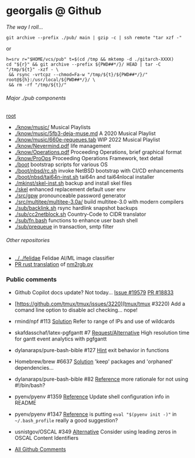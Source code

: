 # georgalis @ Github 

_The way I roll..._
```
git archive --prefix ./pub/ main | gzip -c | ssh remote "tar xzf -"
```
or
```
h=srv r="$HOME/vcs/pub" t=$(cd /tmp && mktemp -d ./gitarch-XXXX)
cd "${r}" && git archive --prefix ${PWD##*/}/ HEAD | tar -C "/tmp/${t}" -xzf - \
 && rsync -vrtcpz --chmod=Fa-w "/tmp/${t}/${PWD##*/}/" root@${h}:/usr/local/${PWD##*/}/ \
 && rm -rf "/tmp/${t}/"
```

###### Major ./pub components
[root](https://github.com/georgalis/pub/)
* [./know/music/](./know/music/) Musical Playlists
* [./know/music/5fb3-deja-muse.md](./know/music/5fb3-deja-muse.md) A 2020 Musical Playlist
* [./know/music/660e-requeues.tab](./know/music/660e-requeues.list) WIP 2022 Musical Playlist
* [./know/Nevermind.pdf](./know/Nevermind.pdf) life management
* [./know/Operations.pdf](know/Operations.pdf) Proceeding Operations, brief graphical format
* [./know/ProOps](./know/ProOps/README.md) Proceeding Operations Framework, text detail
* [./boot](./boot) bootstrap scripts for various OS
* [./boot/nbsd/rc.sh](./boot/nbsd/rc.sh) invoke NetBSD bootstrap with CI/CD enhancements
* [./boot/nbsd/tai64n-inst.sh](./boot/nbsd/tai64n-inst.sh) tai64n and tai64nlocal installer
* [./mkinst/skel-inst.sh](./mkinst/skel-inst.sh) backup and install skel files
* [./skel](./skel) enhanced replacement default user env
* [./src/gpw](./src/gpw) pronounceable password generator
* [./src/multitee/multitee-3.0a/](./src/multitee/multitee-3.0a/) build multitee-3.0 with modern compilers
* [./sub/backlink.sh](./sub/backlink.sh) rsync hardlink snapshot backups
* [./sub/cc2netblock.sh](./sub/cc2netblock.sh) Country-Code to CIDR translator
* [./sub/fn.bash](./sub/fn.bash) functions to enhance user bash shell
* [./sub/prequeue](sub/prequeue) in transaction, smtp filter

###### Other repositories
* [../../felidae](../../felidae) Felidae AI/ML image classifier
* [PR rust translation](../../colab-61cc/pull/1) of [nm2rgb.py](../../colab-61cc/tree/tint/tint)

### Public comments

* Github Copilot docs update? Not today... [Issue #19579](https://github.com/community/community/discussions/19579) [PR #18833](https://github.com/github/docs/pull/18833)

* [https://github.com/tmux/tmux/issues/3220](tmux/tmux #3220) Add a comand line option to disable acl checking... nope!

* rmind/npf #113 [Solution](https://github.com/rmind/npf/issues/113#issuecomment-1157142538) Refer to range of IPs and use of wildcards

*  skafdasschaf/latex-pgfgantt #7 [Request/Alternative](https://github.com/skafdasschaf/latex-pgfgantt/issues/7#issuecomment-1149038354) High resolution time for gantt event analytics with pgfgantt

*  dylanaraps/pure-bash-bible #127 [Hint](https://github.com/dylanaraps/pure-bash-bible/pull/127#issuecomment-1081019748) exit behavior in functions

* Homebrew/brew #6637 [Solution](https://github.com/Homebrew/brew/issues/6637#issuecomment-545629991) 'keep' packages and 'orphaned' dependencies... 

* dylanaraps/pure-bash-bible #82 [Reference](https://github.com/dylanaraps/pure-bash-bible/issues/82#issuecomment-534194819) more rationale for not using #!/bin/bash? 

* pyenv/pyenv #1359 [Reference](https://github.com/pyenv/pyenv/pull/1359#issuecomment-504700287) Update shell configuration info in README 

* pyenv/pyenv #1347 [Reference](https://github.com/pyenv/pyenv/issues/1347#issuecomment-504034842) is putting `eval "$(pyenv init -)"` in `~/.bash_profile` really a good suggestion? 

* usnistgov/OSCAL #349 [Alternative](https://github.com/usnistgov/OSCAL/issues/349#issuecomment-546127937) Consider using leading zeros in OSCAL Content Identifiers 

* [All Github Comments](https://github.com/search?q=commenter%3Ageorgalis)

